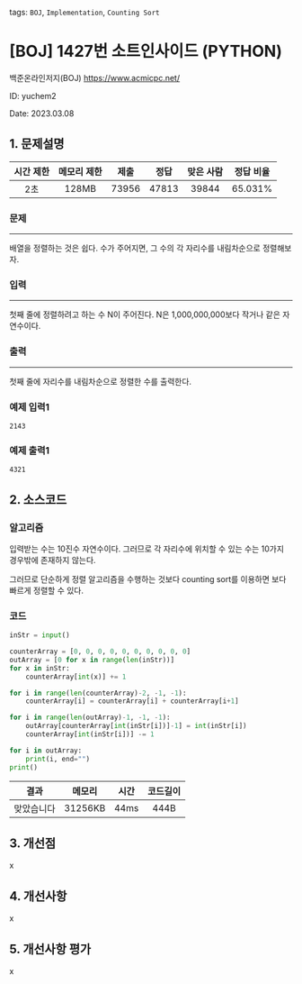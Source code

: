 tags: `BOJ`, `Implementation`, `Counting Sort`
# [BOJ] 1427번 소트인사이드 (PYTHON)
백준온라인저지(BOJ) https://www.acmicpc.net/

ID: yuchem2

Date: 2023.03.08
## 1. 문제설명
| 시간 제한 | 메모리 제한 | 제출  | 정답 | 맞은 사람 | 정답 비율 |
| :---: | :---: | :---: | :---: | :---: | :---: |
|  2초   | 128MB | 73956 | 47813 | 39844 | 65.031%  |

### 문제
---
배열을 정렬하는 것은 쉽다. 수가 주어지면, 그 수의 각 자리수를 내림차순으로 정렬해보자.

### 입력
---
첫째 줄에 정렬하려고 하는 수 N이 주어진다. N은 1,000,000,000보다 작거나 같은 자연수이다.

### 출력
---
첫째 줄에 자리수를 내림차순으로 정렬한 수를 출력한다.

### 예제 입력1
```
2143
```

### 예제 출력1
```
4321
```

## 2. 소스코드

### 알고리즘
입력받는 수는 10진수 자연수이다. 그러므로 각 자리수에 위치할 수 있는 수는 10가지 경우밖에 존재하지 않는다. 

그러므로 단순하게 정렬 알고리즘을 수행하는 것보다 counting sort를 이용하면 보다 빠르게 정렬할 수 있다. 

### 코드
```python
inStr = input()

counterArray = [0, 0, 0, 0, 0, 0, 0, 0, 0, 0]
outArray = [0 for x in range(len(inStr))]
for x in inStr:
    counterArray[int(x)] += 1

for i in range(len(counterArray)-2, -1, -1):
    counterArray[i] = counterArray[i] + counterArray[i+1]

for i in range(len(outArray)-1, -1, -1):
    outArray[counterArray[int(inStr[i])]-1] = int(inStr[i])
    counterArray[int(inStr[i])] -= 1

for i in outArray:
    print(i, end="")
print()

```

| 결과 | 메모리 | 시간 | 코드길이 |
|:---:|:-----: | :---: | :----: |
| 맞았습니다 | 31256KB | 44ms | 444B |

## 3. 개선점
x
## 4. 개선사항
x
## 5. 개선사항 평가
x
